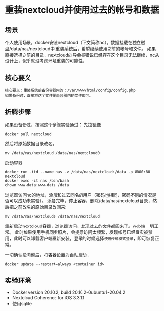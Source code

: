 # 重装nextcloud并使用过去的帐号和数据

## 场景
个人使用场景，docker安装nextcloud（下文简称nc），数据挂载在独立磁盘/data/nas/nextcloud中
重装系统后，希望继续使用之前的帐号和文件。
如果直接选择之前的目录，nextcloud向导会报错说已经存在这个目录无法继续，nc从设计上，似乎就没考虑环境重装的可能性。

## 核心要义

```
核心要义：重装系统前备份容器内的：/var/www/html/config/config.php
如果备份过，直接将这个文件覆盖容器内的文件即可。
```

## 折腾步骤
如果没备份过，按照这个步骤实验通过：
先拉镜像
```
docker pull nextcloud
```

然后将原始数据目录改名， 

```
mv /data/nas/nextcloud /data/nas/nextcloud0
```

启动容器

```
docker run -itd --name nas -v /data/nas/nextcloud:/data -p 8000:80 nextcloud
docker exec -it nas /bin/bash
chown www-data:www-data /data
```

浏览器访问nc的地址，添加和过去同名的用户（密码也相同，密码不同的情况是否可以成功未实验）。
添加完毕，停止容器，删除/data/nas/nextcloud目录，然后把之前改名的原始目录改回来:
```
mv /data/nas/nextcloud0 /data/nas/nextcloud
```

重新启动nextcloud容器，浏览器访问，发现过去的文件都回来了。web端一切正常。
此时如果使用手机同步照片，会提示访问太频繁，发现帐号已经事实被禁用，此时可以卸载客户端重新安装，登录的时候选择`使用传统模式登录`，即可恢复正常。

一切确认没问题后，将容器设置为自动启动：

```
docker update --restart=always <container id>
```

## 实验环境

- Docker version 20.10.2, build 20.10.2-0ubuntu1~20.04.2
- Nextcloud Coherence for iOS 3.3.1.1
- 使用sqlite